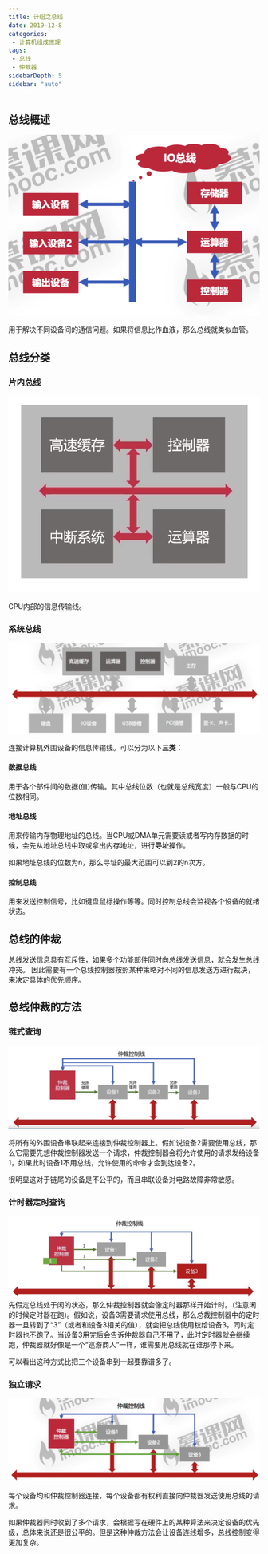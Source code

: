 ```yaml
---
title: 计组之总线
date: 2019-12-8
categories: 
 - 计算机组成原理
tags: 
 - 总线
 - 仲裁器
sidebarDepth: 5
sidebar: "auto"
---
```

## 总线概述
![](./bus/01.png)

用于解决不同设备间的通信问题。如果将信息比作血液，那么总线就类似血管。
## 总线分类
### 片内总线
![](./bus/02.png)

CPU内部的信息传输线。
### 系统总线
![](./bus/03.png)

连接计算机外围设备的信息传输线。可以分为以下**三类**：
#### 数据总线
用于各个部件间的数据(值)传输。其中总线位数（也就是总线宽度）一般与CPU的位数相同。
#### 地址总线
用来传输内存物理地址的总线。当CPU或DMA单元需要读或者写内存数据的时候，会先从地址总线中取或拿出内存地址，进行**寻址**操作。

如果地址总线的位数为n，那么寻址的最大范围可以到2的n次方。
#### 控制总线
用来发送控制信号，比如键盘鼠标操作等等。同时控制总线会监视各个设备的就绪状态。
## 总线的仲裁
总线发送信息具有互斥性，如果多个功能部件同时向总线发送信息，就会发生总线冲突。
因此需要有一个总线控制器按照某种策略对不同的信息发送方进行裁决，来决定具体的优先顺序。
## 总线仲裁的方法
### 链式查询
![](./bus/04.png)

将所有的外围设备串联起来连接到仲裁控制器上。假如说设备2需要使用总线，那么它需要先想仲裁控制器发送一个请求，仲裁控制器会将允许使用的请求发给设备1，如果此时设备1不用总线，允许使用的命令才会到达设备2。

很明显这对于链尾的设备是不公平的，而且串联设备对电路故障非常敏感。
### 计时器定时查询
![](./bus/05.png)
先假定总线处于闲的状态，那么仲裁控制器就会像定时器那样开始计时。（注意闲的时候定时器在跑)。假如说，设备3需要请求使用总线，那么总裁控制器中的定时器一旦转到了“3”（或者和设备3相关的值），就会把总线使用权给设备3，同时定时器也不跑了。当设备3用完后会告诉仲裁器自己不用了，此时定时器就会继续跑，仲裁器就好像是一个“巡游商人”一样，谁需要用总线就在谁那停下来。

可以看出这种方式比把三个设备串到一起要靠谱多了。
### 独立请求
![](./bus/06.png)

每个设备均和仲裁控制器连接，每个设备都有权利直接向仲裁器发送使用总线的请求。

如果仲裁器同时收到了多个请求，会根据写在硬件上的某种算法来决定设备的优先级，总体来说还是很公平的。但是这种仲裁方法会让设备连线增多，总线控制变得更加复杂。